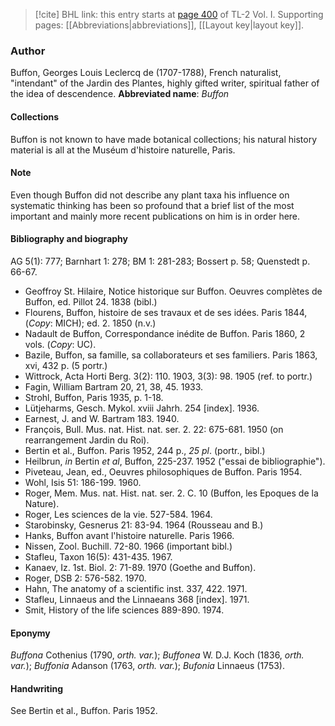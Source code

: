 > [!cite] BHL link: this entry starts at [page 400](https://www.biodiversitylibrary.org/page/33120531) of TL-2 Vol. I.
> Supporting pages: [[Abbreviations|abbreviations]], [[Layout key|layout key]].

### Author

Buffon, Georges Louis Leclercq de (1707-1788), French naturalist, "intendant" of the Jardin des Plantes, highly gifted writer, spiritual father of the idea of descendence. 
**Abbreviated name**: *Buffon*

#### Collections

Buffon is not known to have made botanical collections; his natural history material is all at the Muséum d'histoire naturelle, Paris.

#### Note

Even though Buffon did not describe any plant taxa his influence on systematic thinking has been so profound that a brief list of the most important and mainly more recent publications on him is in order here.

#### Bibliography and biography

AG 5(1): 777; Barnhart 1: 278; BM 1: 281-283; Bossert p. 58; Quenstedt p. 66-67.
- Geoffroy St. Hilaire, Notice historique sur Buffon. Oeuvres complètes de Buffon, ed. Pillot 24. 1838 (bibl.)
- Flourens, Buffon, histoire de ses travaux et de ses idées. Paris 1844, (*Copy*: MICH); ed. 2. 1850 (n.v.)
- Nadault de Buffon, Correspondance inédite de Buffon. Paris 1860, 2 vols. (*Copy*: UC).
- Bazile, Buffon, sa famille, sa collaborateurs et ses familiers. Paris 1863, xvi, 432 p. (5 portr.)
- Wittrock, Acta Horti Berg. 3(2): 110. 1903, 3(3): 98. 1905 (ref. to portr.)
- Fagin, William Bartram 20, 21, 38, 45. 1933.
- Strohl, Buffon, Paris 1935, p. 1-18.
- Lütjeharms, Gesch. Mykol. xviii Jahrh. 254 \[index\]. 1936.
- Earnest, J. and W. Bartram 183. 1940.
- François, Bull. Mus. nat. Hist. nat. ser. 2. 22: 675-681. 1950 (on rearrangement Jardin du Roi).
- Bertin et al., Buffon. Paris 1952, 244 p., *25 pl*. (portr., bibl.)
- Heilbrun, *in* Bertin *et al*, Buffon, 225-237. 1952 ("essai de bibliographie").
- Piveteau, Jean, ed., Oeuvres philosophiques de Buffon. Paris 1954.
- Wohl, Isis 51: 186-199. 1960.
- Roger, Mem. Mus. nat. Hist. nat. ser. 2. C. 10 (Buffon, les Epoques de la Nature).
- Roger, Les sciences de la vie. 527-584. 1964.
- Starobinsky, Gesnerus 21: 83-94. 1964 (Rousseau and B.)
- Hanks, Buffon avant l'histoire naturelle. Paris 1966.
- Nissen, Zool. Buchill. 72-80. 1966 (important bibl.)
- Stafleu, Taxon 16(5): 431-435. 1967.
- Kanaev, Iz. 1st. Biol. 2: 71-89. 1970 (Goethe and Buffon).
- Roger, DSB 2: 576-582. 1970.
- Hahn, The anatomy of a scientific inst. 337, 422. 1971.
- Stafleu, Linnaeus and the Linnaeans 368 \[index\]. 1971.
- Smit, History of the life sciences 889-890. 1974.

#### Eponymy

*Buffona* Cothenius (1790, *orth. var.*); *Buffonea* W. D.J. Koch (1836, *orth. var.*); *Buffonia* Adanson (1763, *orth. var.*); *Bufonia* Linnaeus (1753).

#### Handwriting

See Bertin et al., Buffon. Paris 1952.

